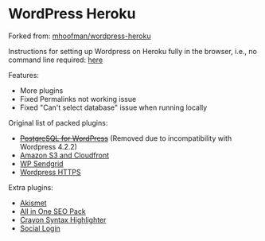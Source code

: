 # WordPress Heroku

Forked from: [mhoofman/wordpress-heroku](https://github.com/mhoofman/wordpress-heroku)

Instructions for setting up Wordpress on Heroku fully in the browser, i.e., no command line required: [here](http://blog.jiang925.com/2015/04/10/host-wordpress-on-heroku-fully-in-browser/)

Features:
* More plugins
* Fixed Permalinks not working issue
* Fixed "Can't select database" issue when running locally

Original list of packed plugins:
* <strike>[PostgreSQL for WordPress](http://wordpress.org/extend/plugins/postgresql-for-wordpress/)</strike> (Removed due to incompatibility with Wordpress 4.2.2)
* [Amazon S3 and Cloudfront](https://wordpress.org/plugins/amazon-s3-and-cloudfront/)
* [WP Sendgrid](https://wordpress.org/plugins/wp-sendgrid/)
* [Wordpress HTTPS](https://wordpress.org/plugins/wordpress-https/)

Extra plugins:
* [Akismet](https://wordpress.org/plugins/akismet/)
* [All in One SEO Pack](https://wordpress.org/plugins/all-in-one-seo-pack/)
* [Crayon Syntax Highlighter](https://wordpress.org/plugins/crayon-syntax-highlighter/)
* [Social Login](https://wordpress.org/plugins/oa-social-login/)

